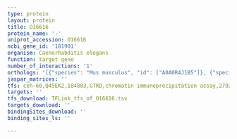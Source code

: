 ```yaml
---
type: protein
layout: protein
title: O16616
protein_name: '-'
uniprot_accession: O16616
ncbi_gene_id: '181901'
organism: Caenorhabditis elegans
function: target gene
number_of_interactions: '1'
orthologs: '[{"species": "Mus musculus", "id": ["A0A0R4J1B5"]}, {"species": "Rattus norvegicus", "id": ["Q91Z63"]}]'
jaspar_matrices: ''
tfs: ceh-60,Q45EK2,184803,GTRD,chromatin immunoprecipitation assay,27924024%5Buid%5D,No
targets: ''
tfs_download: TFLink_tfs_of_O16616.tsv
targets_download: ''
bindingSites_download: ''
binding_sites_ls: ''

---
```

